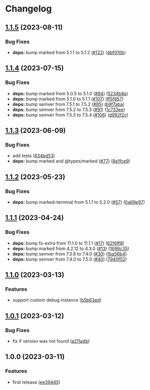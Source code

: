# Changelog

## [1.1.5](https://github.com/jayree/changelog/compare/v1.1.4...v1.1.5) (2023-08-11)


### Bug Fixes

* **deps:** bump marked from 5.1.1 to 5.1.2 ([#122](https://github.com/jayree/changelog/issues/122)) ([4bf010b](https://github.com/jayree/changelog/commit/4bf010b0927bd6a73d5e543a645314bdaafa0f22))

## [1.1.4](https://github.com/jayree/changelog/compare/v1.1.3...v1.1.4) (2023-07-15)


### Bug Fixes

* **deps:** bump marked from 5.0.5 to 5.1.0 ([#84](https://github.com/jayree/changelog/issues/84)) ([5234b8a](https://github.com/jayree/changelog/commit/5234b8a971b6d8068902d2c238046ec56ca2ff70))
* **deps:** bump marked from 5.1.0 to 5.1.1 ([#107](https://github.com/jayree/changelog/issues/107)) ([ff5f857](https://github.com/jayree/changelog/commit/ff5f85791ee54ffb9d347b4fd82ae584d4db7f04))
* **deps:** bump semver from 7.5.1 to 7.5.2 ([#85](https://github.com/jayree/changelog/issues/85)) ([b9f7aba](https://github.com/jayree/changelog/commit/b9f7aba71b1800e5164880c7cf01db30d377495e))
* **deps:** bump semver from 7.5.2 to 7.5.3 ([#91](https://github.com/jayree/changelog/issues/91)) ([1c733ee](https://github.com/jayree/changelog/commit/1c733eec6d26f1eb3c80b7b0557aa8f9345de5b2))
* **deps:** bump semver from 7.5.3 to 7.5.4 ([#106](https://github.com/jayree/changelog/issues/106)) ([d992f2c](https://github.com/jayree/changelog/commit/d992f2ced73e51571a0dc1c87a67b4e96d8d1494))

## [1.1.3](https://github.com/jayree/changelog/compare/v1.1.2...v1.1.3) (2023-06-09)


### Bug Fixes

* add tests ([634bd53](https://github.com/jayree/changelog/commit/634bd530d7bee8d94717a3e8a1e4d19a463caada))
* **deps:** bump marked and @types/marked ([#77](https://github.com/jayree/changelog/issues/77)) ([8e1fce9](https://github.com/jayree/changelog/commit/8e1fce9d31d92de0f42ddffe0b63cace2cb0beef))

## [1.1.2](https://github.com/jayree/changelog/compare/v1.1.1...v1.1.2) (2023-05-23)


### Bug Fixes

* **deps:** bump marked-terminal from 5.1.1 to 5.2.0 ([#57](https://github.com/jayree/changelog/issues/57)) ([0a69e97](https://github.com/jayree/changelog/commit/0a69e9728549951f13a7e63d40b23132aa39e443))

## [1.1.1](https://github.com/jayree/changelog/compare/v1.1.0...v1.1.1) (2023-04-24)


### Bug Fixes

* **deps:** bump fs-extra from 11.1.0 to 11.1.1 ([#17](https://github.com/jayree/changelog/issues/17)) ([62f6ff8](https://github.com/jayree/changelog/commit/62f6ff8954b68584bdb2b8580701ac041945c2a6))
* **deps:** bump marked from 4.2.12 to 4.3.0 ([#13](https://github.com/jayree/changelog/issues/13)) ([1699c35](https://github.com/jayree/changelog/commit/1699c35448c3e6811ec093f31daf1c42ee4bceec))
* **deps:** bump semver from 7.3.8 to 7.4.0 ([#30](https://github.com/jayree/changelog/issues/30)) ([fba56b4](https://github.com/jayree/changelog/commit/fba56b44400e1dfe9f8376153383e34a3b3ddab0))
* **deps:** bump semver from 7.4.0 to 7.5.0 ([#40](https://github.com/jayree/changelog/issues/40)) ([7940f52](https://github.com/jayree/changelog/commit/7940f52477b87b2d2830d0667ba7a0dd0466d418))

## [1.1.0](https://github.com/jayree/changelog/compare/v1.0.1...v1.1.0) (2023-03-13)


### Features

* support custom debug instance ([b5b63ed](https://github.com/jayree/changelog/commit/b5b63ed4d03146247e83835439ead2a578e78aa5))

## [1.0.1](https://github.com/jayree/changelog/compare/v1.0.0...v1.0.1) (2023-03-12)


### Bug Fixes

* fix if version was not found ([a211a4b](https://github.com/jayree/changelog/commit/a211a4baed7765978f5ce274efb40ede1c1861c6))

## 1.0.0 (2023-03-11)


### Features

* first release ([ee39445](https://github.com/jayree/changelog/commit/ee39445dc38129812da2b8e7a51a38e8f37a5a52))
